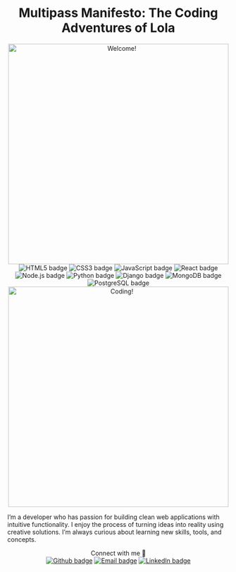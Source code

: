 <head>
  <link rel="stylesheet" type="text/css" href="style.css">
</head>

<div align="center">
  <h1 class="title">
    Multipass Manifesto: The Coding Adventures of Lola
  </h1>
</div>

<div align="center">
  <img src="https://media.giphy.com/media/lKPFZ1nPKW8c8/giphy.gif" alt="Welcome!" width="500" height="auto" />
</div>

<div align="center">
  <img src="https://img.shields.io/badge/-HTML5-E34F26?style=flat-square&logo=html5&logoColor=white" alt="HTML5 badge" />
  <img src="https://img.shields.io/badge/-CSS3-1572B6?style=flat-square&logo=css3" alt="CSS3 badge" />
  <img src="https://img.shields.io/badge/-JavaScript-black?style=flat-square&logo=javascript" alt="JavaScript badge" />
  <img src="https://img.shields.io/badge/-React-black?style=flat-square&logo=react" alt="React badge" />
  <img src="https://img.shields.io/badge/-Nodejs-black?style=flat-square&logo=Node.js" alt="Node.js badge" />
  <img src="https://img.shields.io/badge/-Python-black?style=flat-square&logo=python" alt="Python badge" />
  <img src="https://img.shields.io/badge/-Django-092E20?style=flat-square&logo=django&logoColor=white" alt="Django badge" />
  <img src="https://img.shields.io/badge/-MongoDB-47A248?style=flat-square&logo=mongodb&logoColor=white" alt="MongoDB badge" />
  <img src="https://img.shields.io/badge/-PostgreSQL-336791?style=flat-square&logo=postgresql&logoColor=white" alt="PostgreSQL badge" />
</div>

<div align="center">
  <img src="https://media.giphy.com/media/ZVik7pBtu9dNS/giphy.gif" alt="Coding!" width="500" height="auto" />
</div>

I’m a developer who has passion for building clean web applications with intuitive functionality. I enjoy the process of turning ideas into reality using creative solutions. I’m always curious about learning new skills, tools, and concepts.


<div align="center">
   Connect with me 🤝 
  <br/>
  <a href="https://github.com/LeeLoo3434"><img src="https://img.shields.io/badge/-@LeeLoo3434-black?style=flat-square&logo=github" alt="Github badge"></a>
  <a href="mailto:lolarussell347@gmail.com"><img src="https://img.shields.io/badge/-Email-black?style=flat-square&logo=gmail" alt="Email badge"></a>
  <a href="https://www.linkedin.com/in/lola-russell-developer/"><img src="https://img.shields.io/badge/-Lola%20Russell-blue?style=flat-square&logo=linkedin&logoColor=white&link=https://www.linkedin.com/in/lola-russell-developer/" alt="LinkedIn badge"></a>
</div>
